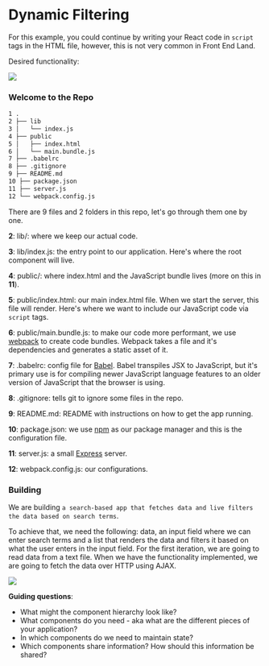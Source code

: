 # Dynamic Filtering

For this example, you could continue by writing your React code in `script` tags in the HTML file, however, this is not very common in Front End Land.

Desired functionality:

![](http://g.recordit.co/lGXuM9xkik.gif)

### Welcome to the Repo

```sh
1 .
2 ├── lib
3 │   └── index.js
4 ├── public
5 │   ├── index.html
6 │   └── main.bundle.js
7 ├── .babelrc
8 ├── .gitignore
9 ├── README.md
10 ├── package.json
11 ├── server.js
12 └── webpack.config.js
```

There are 9 files and 2 folders in this repo, let's go through them one by one.

**2**: lib/: where we keep our actual code.

**3**: lib/index.js: the entry point to our application. Here's where the root component will live.

**4**: public/: where index.html and the JavaScript bundle lives (more on this in **11**).

**5**: public/index.html: our main index.html file. When we start the server, this file will render. Here's where we want to include our JavaScript code via `script` tags.

**6**: public/main.bundle.js: to make our code more performant, we use [webpack](https://webpack.github.io/docs/what-is-webpack.html) to create code bundles. Webpack takes a file and it's dependencies and generates a static asset of it.

**7**: .babelrc: config file for [Babel](https://babeljs.io/). Babel transpiles JSX to JavaScript, but it's primary use is for compiling newer JavaScript language features to an older version of JavaScript that the browser is using.

**8**: .gitignore: tells git to ignore some files in the repo.

**9**: README.md: README with instructions on how to get the app running.

**10**: package.json: we use [npm](https://www.npmjs.com) as our package manager and this is the configuration file.

**11**: server.js: a small [Express](http://expressjs.com/) server.

**12**: webpack.config.js: our configurations.

### Building

We are building `a search-based app that fetches data and live filters the data based on search terms`.

To achieve that, we need the following: data, an input field where we can enter search terms and a list that renders the data and filters it based on what the user enters in the input field. For the first iteration, we are going to read data from a text file. When we have the functionality implemented, we are going to fetch the data over HTTP using AJAX.

![](http://i.giphy.com/gwNs1Ga6F5RRK.gif)

**Guiding questions**:

* What might the component hierarchy look like?
* What components do you need - aka what are the different pieces of your application?
* In which components do we need to maintain state?
* Which components share information? How should this information be shared?
